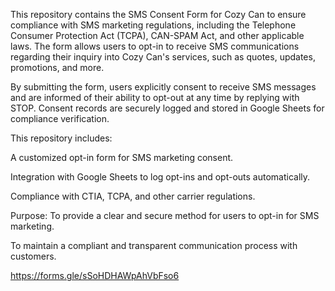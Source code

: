 This repository contains the SMS Consent Form for Cozy Can to ensure compliance with SMS marketing regulations, including the Telephone Consumer Protection Act (TCPA), CAN-SPAM Act, and other applicable laws. The form allows users to opt-in to receive SMS communications regarding their inquiry into Cozy Can's services, such as quotes, updates, promotions, and more.

By submitting the form, users explicitly consent to receive SMS messages and are informed of their ability to opt-out at any time by replying with STOP. Consent records are securely logged and stored in Google Sheets for compliance verification.

This repository includes:

A customized opt-in form for SMS marketing consent.

Integration with Google Sheets to log opt-ins and opt-outs automatically.

Compliance with CTIA, TCPA, and other carrier regulations.

Purpose:
To provide a clear and secure method for users to opt-in for SMS marketing.

To maintain a compliant and transparent communication process with customers.

https://forms.gle/sSoHDHAWpAhVbFso6

